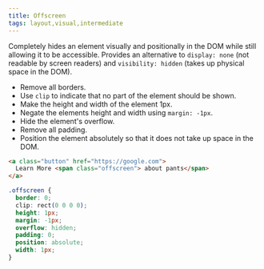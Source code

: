 ```yaml
---
title: Offscreen
tags: layout,visual,intermediate
---
```


Completely hides an element visually and positionally in the DOM while still allowing it to be accessible.
Provides an alternative to `display: none` (not readable by screen readers) and `visibility: hidden` (takes up physical space in the DOM).

- Remove all borders.
- Use `clip` to indicate that no part of the element should be shown.
- Make the height and width of the element 1px.
- Negate the elements height and width using `margin: -1px`.
- Hide the element's overflow.
- Remove all padding.
- Position the element absolutely so that it does not take up space in the DOM.

```html
<a class="button" href="https://google.com">
  Learn More <span class="offscreen"> about pants</span>
</a>
```

```css
.offscreen {
  border: 0;
  clip: rect(0 0 0 0);
  height: 1px;
  margin: -1px;
  overflow: hidden;
  padding: 0;
  position: absolute;
  width: 1px;
}
```
